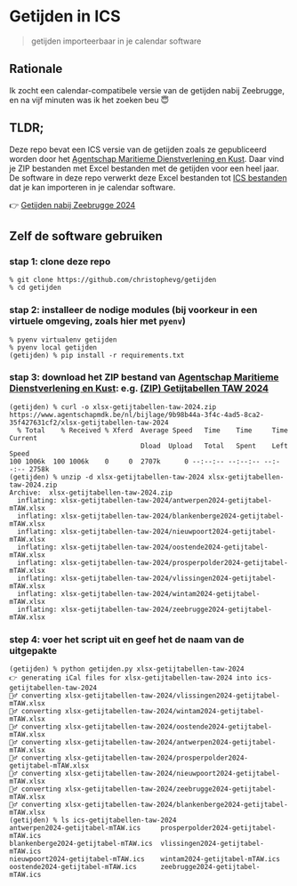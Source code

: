 # Getijden in ICS

> getijden importeerbaar in je calendar software

## Rationale

Ik zocht een calendar-compatibele versie van de getijden nabij Zeebrugge, en na vijf minuten was ik het zoeken beu 😇

## TLDR;

Deze repo bevat een ICS versie van de getijden zoals ze gepubliceerd worden door het [Agentschap Maritieme Dienstverlening en Kust](https://www.agentschapmdk.be/nl/publicaties?category=nautische-publicaties). Daar vind je ZIP bestanden met Excel bestanden met de getijden voor een heel jaar. De software in deze repo verwerkt deze Excel bestanden tot [ICS bestanden](ics-getijdentabellen-taw-2024) dat je kan importeren in je calendar software.

👉 [Getijden nabij Zeebrugge 2024](https://raw.githubusercontent.com/christophevg/getijden/master/ics-getijtabellen-taw-2024/zeebrugge2024-getijtabel-mTAW.ics)

## Zelf de software gebruiken

### stap 1: clone deze repo

```console
% git clone https://github.com/christophevg/getijden
% cd getijden
```

### stap 2: installeer de nodige modules (bij voorkeur in een virtuele omgeving, zoals hier met `pyenv`)

```console
% pyenv virtualenv getijden
% pyenv local getijden
(getijden) % pip install -r requirements.txt
```

### stap 3: download het ZIP bestand van [Agentschap Maritieme Dienstverlening en Kust](https://www.agentschapmdk.be/nl/publicaties?category=nautische-publicaties): e.g. [(ZIP) Getijtabellen TAW 2024](https://www.agentschapmdk.be/nl/bijlage/9b98b44a-3f4c-4ad5-8ca2-35f427631cf2/xlsx-getijtabellen-taw-2024)

```console
(getijden) % curl -o xlsx-getijtabellen-taw-2024.zip https://www.agentschapmdk.be/nl/bijlage/9b98b44a-3f4c-4ad5-8ca2-35f427631cf2/xlsx-getijtabellen-taw-2024
  % Total    % Received % Xferd  Average Speed   Time    Time     Time  Current
                                 Dload  Upload   Total   Spent    Left  Speed
100 1006k  100 1006k    0     0  2707k      0 --:--:-- --:--:-- --:--:-- 2758k
(getijden) % unzip -d xlsx-getijtabellen-taw-2024 xlsx-getijtabellen-taw-2024.zip 
Archive:  xlsx-getijtabellen-taw-2024.zip
  inflating: xlsx-getijtabellen-taw-2024/antwerpen2024-getijtabel-mTAW.xlsx  
  inflating: xlsx-getijtabellen-taw-2024/blankenberge2024-getijtabel-mTAW.xlsx  
  inflating: xlsx-getijtabellen-taw-2024/nieuwpoort2024-getijtabel-mTAW.xlsx  
  inflating: xlsx-getijtabellen-taw-2024/oostende2024-getijtabel-mTAW.xlsx  
  inflating: xlsx-getijtabellen-taw-2024/prosperpolder2024-getijtabel-mTAW.xlsx  
  inflating: xlsx-getijtabellen-taw-2024/vlissingen2024-getijtabel-mTAW.xlsx  
  inflating: xlsx-getijtabellen-taw-2024/wintam2024-getijtabel-mTAW.xlsx  
  inflating: xlsx-getijtabellen-taw-2024/zeebrugge2024-getijtabel-mTAW.xlsx 
```

### step 4: voer het script uit en geef het de naam van de uitgepakte

```console
(getijden) % python getijden.py xlsx-getijtabellen-taw-2024
👉 generating iCal files for xlsx-getijtabellen-taw-2024 into ics-getijtabellen-taw-2024
👷‍♂️ converting xlsx-getijtabellen-taw-2024/vlissingen2024-getijtabel-mTAW.xlsx
👷‍♂️ converting xlsx-getijtabellen-taw-2024/wintam2024-getijtabel-mTAW.xlsx
👷‍♂️ converting xlsx-getijtabellen-taw-2024/oostende2024-getijtabel-mTAW.xlsx
👷‍♂️ converting xlsx-getijtabellen-taw-2024/antwerpen2024-getijtabel-mTAW.xlsx
👷‍♂️ converting xlsx-getijtabellen-taw-2024/prosperpolder2024-getijtabel-mTAW.xlsx
👷‍♂️ converting xlsx-getijtabellen-taw-2024/nieuwpoort2024-getijtabel-mTAW.xlsx
👷‍♂️ converting xlsx-getijtabellen-taw-2024/zeebrugge2024-getijtabel-mTAW.xlsx
👷‍♂️ converting xlsx-getijtabellen-taw-2024/blankenberge2024-getijtabel-mTAW.xlsx
(getijden) % ls ics-getijtabellen-taw-2024
antwerpen2024-getijtabel-mTAW.ics     prosperpolder2024-getijtabel-mTAW.ics
blankenberge2024-getijtabel-mTAW.ics  vlissingen2024-getijtabel-mTAW.ics
nieuwpoort2024-getijtabel-mTAW.ics    wintam2024-getijtabel-mTAW.ics
oostende2024-getijtabel-mTAW.ics      zeebrugge2024-getijtabel-mTAW.ics
```

